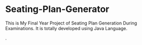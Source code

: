# Seating-Plan-Generator

This is My Final Year Project of Seating Plan Generation During Examinations. It is totally developed using Java Language.






































































































































































.






































